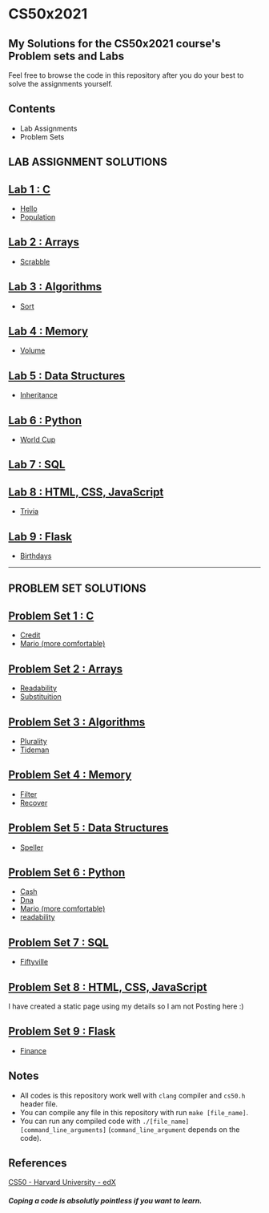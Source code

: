 # CS50x2021

## My Solutions for the CS50x2021 course's Problem sets and Labs

Feel free to browse the code in this repository after you do your best to solve the assignments yourself.

## Contents
- Lab Assignments
- Problem Sets
<!-- - [Course Certificate](https://certificates.cs50.io/8577526b-3f98-4753-9922-1070974430bf.pdf?size=letter) -->

## LAB ASSIGNMENT SOLUTIONS

[Lab 1 : C](https://cs50.harvard.edu/x/2021/labs/1/)
----------
  * [Hello](/lab1/hello/hello.c)
  * [Population](/lab1/population/population.c)

[Lab 2 : Arrays](https://cs50.harvard.edu/x/2021/labs/2/)
----------
  * [Scrabble](/lab2/scrabble/scrabble.c)

[Lab 3 : Algorithms](https://cs50.harvard.edu/x/2021/labs/3/)
----------
  * [Sort](/lab3/answers.txt)
  
[Lab 4 : Memory](https://cs50.harvard.edu/x/2021/labs/4/)
----------
  * [Volume](/lab4)

[Lab 5 : Data Structures](https://cs50.harvard.edu/x/2021/labs/5/)
----------
  * [Inheritance](/lab5/inheritance.c)

[Lab 6 : Python](https://cs50.harvard.edu/x/2021/labs/6/)
----------
  * [World Cup](/lab6)
 
[Lab 7 : SQL](https://cs50.harvard.edu/x/2021/labs/7/)
----------


[Lab 8 : HTML, CSS, JavaScript](https://cs50.harvard.edu/x/2021/labs/8/)
----------
  * [Trivia](/lab8)

[Lab 9 : Flask](https://cs50.harvard.edu/x/2021/labs/9/)
----------
  * [Birthdays](/lab9)

--- 

## PROBLEM SET SOLUTIONS

[Problem Set 1 : C](https://cs50.harvard.edu/x/2021/psets/1/)
----------
  * [Credit](/pset1/credit/credit.c)
  * [Mario (more comfortable)](/pset1/mario/mario.c)

[Problem Set 2 : Arrays](https://cs50.harvard.edu/x/2021/psets/2/)
----------
  * [Readability](/pset2/readability/readability.c)
  * [Substituition](/pset2/substituition/substituition.c)

[Problem Set 3 : Algorithms](https://cs50.harvard.edu/x/2021/psets/3/)
----------
  * [Plurality](/pset3/plurality/plurality.c)
  * [Tideman](/pset3/tideman/tideman.c)

[Problem Set 4 : Memory](https://cs50.harvard.edu/x/2021/psets/4/)
----------
  * [Filter](/pset4/filter)
  * [Recover](/pset4/recover/recover.c)

[Problem Set 5 : Data Structures](https://cs50.harvard.edu/x/2021/psets/5/)
----------
  * [Speller](/pset5/speller)

[Problem Set 6 : Python](https://cs50.harvard.edu/x/2021/psets/6/)
----------
  * [Cash](/pset6/cash/cash.py)
  * [Dna](/pset6/dna)
  * [Mario (more comfortable)](/pset6/mario/more/mario.py)
  * [readability](/pset6/readability/readability.py)

[Problem Set 7 : SQL](https://cs50.harvard.edu/x/2021/psets/7/)
----------
  * [Fiftyville](/pset7/fiftyville/answers.txt)

[Problem Set 8 : HTML, CSS, JavaScript](https://cs50.harvard.edu/x/2021/psets/8/)
----------
  I have created a static page  using my details so I  am not Posting here :)

[Problem Set 9 : Flask](https://cs50.harvard.edu/x/2021/psets/9/)
----------
  * [Finance](/pset9/finance/)

<!--
Final Project
----------

Link to final project sheet: 

Link to final project site: 

Link to final project code: 

Link to final project video: 
-->

Notes
----------

- All codes is this repository work well with `clang` compiler and `cs50.h` header file.
- You can compile any file in this repository with run `make [file_name]`.
- You can run any compiled code with `./[file_name] [command_line_arguments]` (`command_line_argument` depends on the code).

References
----------
[CS50 - Harvard University - edX](https://courses.edx.org/courses/course-v1:HarvardX+CS50+X/course/)


##### Coping a code is absolutly pointless if you want to learn.

